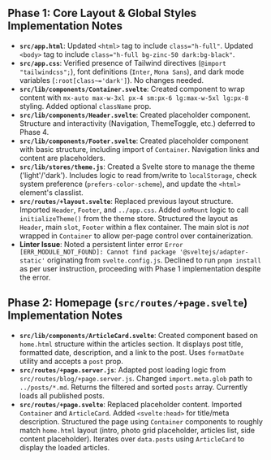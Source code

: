 ## Phase 1: Core Layout & Global Styles Implementation Notes

- **`src/app.html`**: Updated `<html>` tag to include `class="h-full"`. Updated `<body>` tag to include `class="h-full bg-zinc-50 dark:bg-black"`.
- **`src/app.css`**: Verified presence of Tailwind directives (`@import "tailwindcss";`), font definitions (`Inter`, `Mona Sans`), and dark mode variables (`:root[class~='dark']`). No changes needed.
- **`src/lib/components/Container.svelte`**: Created component to wrap content with `mx-auto max-w-3xl px-4 sm:px-6 lg:max-w-5xl lg:px-8` styling. Added optional `className` prop.
- **`src/lib/components/Header.svelte`**: Created placeholder component. Structure and interactivity (Navigation, ThemeToggle, etc.) deferred to Phase 4.
- **`src/lib/components/Footer.svelte`**: Created placeholder component with basic structure, including import of `Container`. Navigation links and content are placeholders.
- **`src/lib/stores/theme.js`**: Created a Svelte store to manage the theme ('light'/'dark'). Includes logic to read from/write to `localStorage`, check system preference (`prefers-color-scheme`), and update the `<html>` element's classlist.
- **`src/routes/+layout.svelte`**: Replaced previous layout structure. Imported `Header`, `Footer`, and `../app.css`. Added `onMount` logic to call `initializeTheme()` from the theme store. Structured the layout as `Header`, main `slot`, `Footer` within a flex container. The main slot is _not_ wrapped in `Container` to allow per-page control over containerization.
- **Linter Issue**: Noted a persistent linter error `Error [ERR_MODULE_NOT_FOUND]: Cannot find package '@sveltejs/adapter-static'` originating from `svelte.config.js`. Declined to run `pnpm install` as per user instruction, proceeding with Phase 1 implementation despite the error.

## Phase 2: Homepage (`src/routes/+page.svelte`) Implementation Notes

- **`src/lib/components/ArticleCard.svelte`**: Created component based on `home.html` structure within the articles section. It displays post title, formatted date, description, and a link to the post. Uses `formatDate` utility and accepts a `post` prop.
- **`src/routes/+page.server.js`**: Adapted post loading logic from `src/routes/blog/+page.server.js`. Changed `import.meta.glob` path to `../posts/*.md`. Returns the filtered and sorted `posts` array. Currently loads all published posts.
- **`src/routes/+page.svelte`**: Replaced placeholder content. Imported `Container` and `ArticleCard`. Added `<svelte:head>` for title/meta description. Structured the page using `Container` components to roughly match `home.html` layout (intro, photo grid placeholder, articles list, side content placeholder). Iterates over `data.posts` using `ArticleCard` to display the loaded articles.
